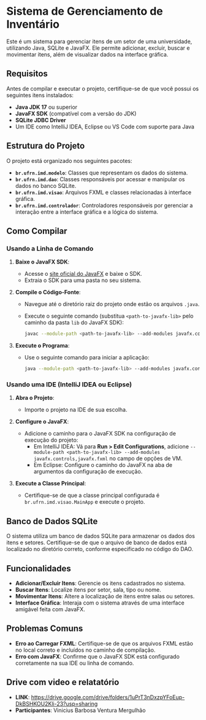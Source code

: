 # Sistema de Gerenciamento de Inventário

Este é um sistema para gerenciar itens de um setor de uma universidade, utilizando Java, SQLite e JavaFX. Ele permite adicionar, excluir, buscar e movimentar itens, além de visualizar dados na interface gráfica.

## Requisitos

Antes de compilar e executar o projeto, certifique-se de que você possui os seguintes itens instalados:

- **Java JDK 17** ou superior
- **JavaFX SDK** (compatível com a versão do JDK)
- **SQLite JDBC Driver**
- Um IDE como IntelliJ IDEA, Eclipse ou VS Code com suporte para Java

## Estrutura do Projeto

O projeto está organizado nos seguintes pacotes:

- **`br.ufrn.imd.modelo`**: Classes que representam os dados do sistema.
- **`br.ufrn.imd.dao`**: Classes responsáveis por acessar e manipular os dados no banco SQLite.
- **`br.ufrn.imd.visao`**: Arquivos FXML e classes relacionadas à interface gráfica.
- **`br.ufrn.imd.controlador`**: Controladores responsáveis por gerenciar a interação entre a interface gráfica e a lógica do sistema.

## Como Compilar

### Usando a Linha de Comando

1. **Baixe o JavaFX SDK**:
    - Acesse o [site oficial do JavaFX](https://gluonhq.com/products/javafx/) e baixe o SDK.
    - Extraia o SDK para uma pasta no seu sistema.

2. **Compile o Código-Fonte**:
    - Navegue até o diretório raiz do projeto onde estão os arquivos `.java`.
    - Execute o seguinte comando (substitua `<path-to-javafx-lib>` pelo caminho da pasta `lib` do JavaFX SDK):

      ```bash
      javac --module-path <path-to-javafx-lib> --add-modules javafx.controls,javafx.fxml -d out $(find . -name "*.java")
      ```

3. **Execute o Programa**:
    - Use o seguinte comando para iniciar a aplicação:

      ```bash
      java --module-path <path-to-javafx-lib> --add-modules javafx.controls,javafx.fxml -cp out br.ufrn.imd.visao.MainApp
      ```

### Usando uma IDE (IntelliJ IDEA ou Eclipse)

1. **Abra o Projeto**:
    - Importe o projeto na IDE de sua escolha.

2. **Configure o JavaFX**:
    - Adicione o caminho para o JavaFX SDK na configuração de execução do projeto:
        - Em IntelliJ IDEA: Vá para **Run > Edit Configurations**, adicione `--module-path <path-to-javafx-lib> --add-modules javafx.controls,javafx.fxml` no campo de opções de VM.
        - Em Eclipse: Configure o caminho do JavaFX na aba de argumentos da configuração de execução.

3. **Execute a Classe Principal**:
    - Certifique-se de que a classe principal configurada é `br.ufrn.imd.visao.MainApp` e execute o projeto.

## Banco de Dados SQLite

O sistema utiliza um banco de dados SQLite para armazenar os dados dos itens e setores. Certifique-se de que o arquivo de banco de dados está localizado no diretório correto, conforme especificado no código do DAO.

## Funcionalidades

- **Adicionar/Excluir Itens**: Gerencie os itens cadastrados no sistema.
- **Buscar Itens**: Localize itens por setor, sala, tipo ou nome.
- **Movimentar Itens**: Altere a localização de itens entre salas ou setores.
- **Interface Gráfica**: Interaja com o sistema através de uma interface amigável feita com JavaFX.

## Problemas Comuns

- **Erro ao Carregar FXML**: Certifique-se de que os arquivos FXML estão no local correto e incluídos no caminho de compilação.
- **Erro com JavaFX**: Confirme que o JavaFX SDK está configurado corretamente na sua IDE ou linha de comando.



## Drive com video e relatatório

- **LINK**: https://drive.google.com/drive/folders/1uPrT3nDxzpYFoEup-DkBSHKOU2Kli-23?usp=sharing
- **Participantes**: Vinicius Barbosa Ventura Mergulhão




